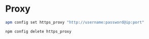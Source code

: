 # Proxy

```bash
apm config set https_proxy "http://username:password@ip:port"
```

```bash
npm config delete https_proxy
```
